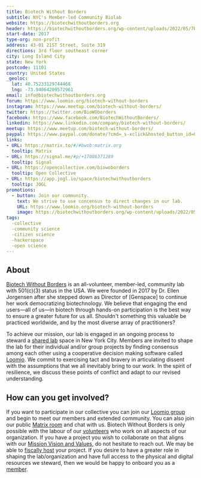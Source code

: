 ```yaml
---
title: Biotech Without Borders
subtitle: NYC's Member-led Community Biolab
website: https://biotechwithoutborders.org
header: https://biotechwithoutborders.org/wp-content/uploads/2022/05/7bcb702c-8374-4495-92ba-d40d86ba38b1.jpg
start-date: 2017
type-org: non-profit
address: 43-01 21ST Street, Suite 319
directions: 3rd floor southeast corner
city: Long Island City
state: New York
postcode: 11101
country: United States
_geoloc:
  lat: 40.75233129744468
  lng: -73.94064209572961
email: info@biotechwithoutborders.org
forum: https://www.loomio.org/biotech-without-borders
instagram: https://www.meetup.com/biotech-without-borders/
twitter: https://twitter.com/BioWOborders
facebook: https://www.facebook.com/BiotechWithoutBorders/
linkedin: https://www.linkedin.com/company/biotech-without-borders/
meetup: https://www.meetup.com/biotech-without-borders/
paypal: https://www.paypal.com/donate/?cmd=_s-xclick&hosted_button_id=QMTU2Z96T9VYW
links:
- URL: https://matrix.to/#/#bwob:matrix.org
  tooltip: Matrix
- URL: https://signal.me/#p/+17086371289
  tooltip: Signal
- URL: https://opencollective.com/biowoborders
  tooltip: Open Collective
- URL: https://app.jogl.io/space/biotechwithoutborders
  tooltip: JOGL  
promotions:
  - button: Join our community.
    text: We strive to use concensus to direct changes in our lab.
    URL: https://www.loomio.org/biotech-without-borders
    image: https://biotechwithoutborders.org/wp-content/uploads/2022/05/be7c3602-e49c-4973-a720-0dee58fcf5c0.jpg
tags:
  -collective
  -community science
  -citizen science
  -hackerspace
  -open science
---
```


## About
[Biotech Without Borders](https://biotechwithoutborders.org) is an all-volunteer, member-led, community lab with 501(c)(3) status in the USA. We were founded in 2017 by Dr. Ellen Jorgensen after she stepped down as Director of [Genspace] to continue her work democratizing biotechnology. We believe that engaging the end users—all of us—in biotech through hands-on participation is the best way to ensure a greater future for us all. Shouldn't something this valuable be practiced worldwide, and by the most diverse array of practitioners?

To achieve our mission, our lab is engaged in an ongoing process to steward a [shared lab](https://biotechwithoutborders.org/about-the-lab/) space in New York City. Members are invited to shape the lab for their individual and/or group projects by finding consensus among each other using a cooperative decision making software called [Loomio](https://www.loomio.org/biotech-without-borders). We commit to exercising tact and bravery in articulating dissent with the assumptions that we all inevitably bring to our work. In the spirit of resilience, we discuss these points of conflict and adapt to our revised understanding.

## How can you get involved?

If you want to participate in our collective you can join our [Loomio group](https://www.loomio.org/biotech-without-borders) and begin to meet our members and extended community. You can also join our public [Matrix room](https://matrix.to/#/#bwob:matrix.org) and chat with us. Biotech Without Borders is only possible with the labour of our [volunteers](https://biotechwithoutborders.org/volunteering/) who work on all aspects of our organization. If you have a project you wish to collaborate on that aligns with our [Mission Vision and Values](https://biotechwithoutborders.org/mission-vision-values/), do not hesitate to reach out. We may be able to [fiscally host](https://opencollective.com/biowoborders) your project. If you desire to have a greater role in shaping the lab/organization and have full access to the physical and digital resources we steward, then we would be happy to onboard you as a [member](https://biotechwithoutborders.org/membership/).
